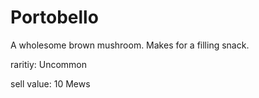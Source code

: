 # Portobello

A wholesome brown mushroom. Makes for a filling snack.

raritiy: Uncommon

sell value: 10 Mews